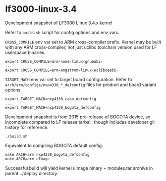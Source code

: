 # lf3000-linux-3.4
Development snapshot of LF3000 Linux 3.4.x kernel

Refer to `build.sh` script for config options and env vars.

`CROSS_COMPILE` env var set to ARM cross-compiler prefix.
Kernel may be built with any ARM cross-compiler, not just
uclibc toolchain version used for LF userspace binaries.

```
export CROSS_COMPILE=arm-none-linux-gnueabi-
...
export CROSS_COMPILE=arm-angstrom-linux-uclibceabi-
```

`TARGET_MACH` env var set to target board configuration.
Refer to `arch/arm/configs/nxp4330_*_defconfig` files
for product and board variant options.

```
export TARGET_MACH=nxp4330_cabo_defconfig
...
export TARGET_MACH=nxp4330_bogota_defconfig
```

Development snapshot is from 2015 pre-release of BOGOTA device,
so incomplete compared to LF release tarball, though includes
developer git history for reference.

```
./build.sh
```

Equivalent to compiling BOGOTA default config:

```
make ARCH=arm nxp4330_bogota_defconfig
make ARCH=arm uImage
```

Successful build will yield kernel uImage binary + modules.tar
archive in parent ../deploy directory.
